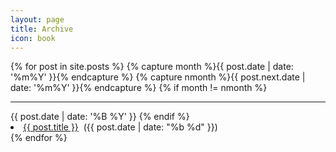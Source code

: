 ```yaml
---
layout: page
title: Archive
icon: book
---
```


{% for post in site.posts %}
  {% capture month %}{{ post.date | date: '%m%Y' }}{% endcapture %}
  {% capture nmonth %}{{ post.next.date | date: '%m%Y' }}{% endcapture %}
    {% if month != nmonth %}
<hr/>
{{ post.date | date: '%B %Y' }}
    {% endif %}
  <li>
    <a href="{{ post.url }}">{{ post.title }}</a>&nbsp;
    (<span class="time">{{ post.date | date: "%b %d" }}</span>)
  </li>
{% endfor %}
